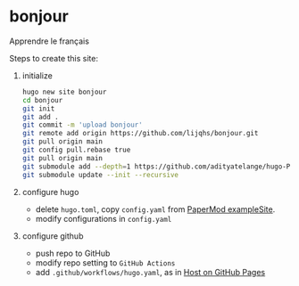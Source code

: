 # bonjour
Apprendre le français

Steps to create this site:

1. initialize
    ```sh
    hugo new site bonjour
    cd bonjour
    git init
    git add .
    git commit -m 'upload bonjour'
    git remote add origin https://github.com/lijqhs/bonjour.git
    git pull origin main
    git config pull.rebase true
    git pull origin main
    git submodule add --depth=1 https://github.com/adityatelange/hugo-PaperMod.git themes/PaperMod
    git submodule update --init --recursive
    ```

2. configure hugo

   - delete `hugo.toml`, copy `config.yaml` from [PaperMod exampleSite](https://github.com/adityatelange/hugo-PaperMod/blob/exampleSite/config.yml).
   - modify configurations in `config.yaml`

3. configure github

    - push repo to GitHub
    - modify repo setting to `GitHub Actions`
    - add `.github/workflows/hugo.yaml`, as in [Host on GitHub Pages](https://gohugo.io/hosting-and-deployment/hosting-on-github/)
